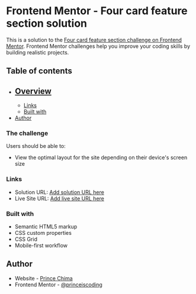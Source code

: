# Frontend Mentor - Four card feature section solution

This is a solution to the [Four card feature section challenge on Frontend Mentor](https://www.frontendmentor.io/challenges/four-card-feature-section-weK1eFYK). Frontend Mentor challenges help you improve your coding skills by building realistic projects.

## Table of contents

- ## [Overview](#overview)
  - [Links](#links)
  - [Built with](#built-with)
- [Author](#author)

### The challenge

Users should be able to:

- View the optimal layout for the site depending on their device's screen size

### Links

- Solution URL: [Add solution URL here](https://github.com/princeiscoding/f.e.m-four-card-feature)
- Live Site URL: [Add live site URL here](https://fe-m-fourcard-feature.netlify.app/)

### Built with

- Semantic HTML5 markup
- CSS custom properties
- CSS Grid
- Mobile-first workflow

## Author

- Website - [Prince Chima](https://fe-m-fourcard-feature.netlify.app/)
- Frontend Mentor - [@princeiscoding](https://www.frontendmentor.io/profile/princeiscoding)

